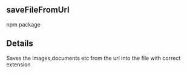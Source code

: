 ## saveFileFromUrl
npm package 

## Details
Saves the images,documents etc from the url into the file with correct extension
